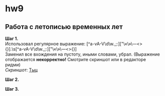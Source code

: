 # hw9
## Работа с летописью временных лет
**Шаг 1.**  
Использовал регулярное выражение: [^а-ѵА-Ѵ\d\w\.\,\;\:\]\[\"\«\»\—\<\>\{\}].\s[^а-ѵА-Ѵ\d\w\.\,\;\:\]\[\"\«\»\—\<\>\{\}]  
Заменил все вхождения на пустоту, иными словами, убрал. (Выражение отображается **некорректно!** Смотрите скриншот или в редакторе ридми)  
*Скриншот:* [Тыц](https://github.com/Tuskwyn/hw9/blob/master/Шаг%201.jpg)

**Шаг 2.**

**Шаг 3.**
